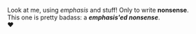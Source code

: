 Look at me, using *emphasis* and stuff! Only to write **nonsense**.  
This one is pretty badass: a ***emphasis'ed nonsense***.  
:heart:
